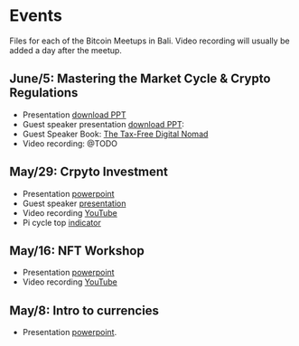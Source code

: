 # Events

Files for each of the Bitcoin Meetups in Bali. Video recording will usually be added a day after the meetup.

## June/5: Mastering the Market Cycle & Crypto Regulations 
* Presentation [download PPT](https://github.com/marvin-hansen/Bali-Bitcoin-Meetup/raw/main/4_Sat_June_05/Mastering%20Market%20Cycles.pptx)
* Guest speaker presentation [download PPT](https://github.com/marvin-hansen/Bali-Bitcoin-Meetup/raw/main/4_Sat_June_05/Crypto%20Regulations%20-%20Bali%20Bitcoin%20Meetup%20-%20Final%20version.pptx):
* Guest Speaker Book: [The Tax-Free Digital Nomad](https://www.amazon.com/Tax-Free-Digital-Nomad-Julius-VanderBeek-ebook/dp/B07X7G97T4)
* Video recording: @TODO

## May/29: Crpyto Investment 
*  Presentation [powerpoint](https://github.com/marvin-hansen/Bali-Bitcoin-Meetup/raw/main/3_Sat_May_29/Invest%20in%20Bitcoin.pptx)
*  Guest speaker [presentation](https://github.com/marvin-hansen/Bali-Bitcoin-Meetup/raw/main/3_Sat_May_29/Ebel%20Strategie.pptx) 
*  Video recording [YouTube](https://youtu.be/foIz8sf7Q48) 
*  Pi cycle top [indicator](https://www.lookintobitcoin.com/charts/pi-cycle-top-indicator/)


## May/16: NFT Workshop 
*  Presentation [powerpoint](https://github.com/marvin-hansen/Bali-Bitcoin-Meetup/raw/main/2_Sat_May_16/NFT_Workshop.pptx)
*  Video recording [YouTube](https://youtu.be/iu5af8jCPro)


## May/8: Intro to currencies 
* Presentation [powerpoint](https://github.com/marvin-hansen/Bali-Bitcoin-Meetup/raw/main/1_Sat_May_08/Into_Bitcoin_Defi_v1.pptx).
